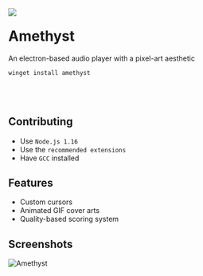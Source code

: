 <img align="left" src="https://media.discordapp.net/attachments/755597803102928966/977648669245452359/unknown_1.png?width=192&height=192">

# Amethyst
An electron-based audio player with a pixel-art aesthetic

```powershell
winget install amethyst
```

<br>
<br>

## Contributing
- Use `Node.js 1.16`
- Use the `recommended extensions`
- Have `GCC` installed

## Features
- Custom cursors
- Animated GIF cover arts
- Quality-based scoring system

## Screenshots
![Amethyst](https://cdn.discordapp.com/attachments/845328432715923487/977813861535215616/unknown.png)
